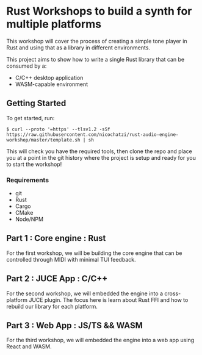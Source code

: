 # Rust Workshops to build a synth for multiple platforms

This workshop will cover the process of creating a simple tone player in Rust
and using that as a library in different environments.

This project aims to show how to write a single Rust library that can
be consumed by a:
* C/C++ desktop application
* WASM-capable environment

## Getting Started

To get started, run:

```
$ curl --proto '=https' --tlsv1.2 -sSf https://raw.githubusercontent.com/nicochatzi/rust-audio-engine-workshop/master/template.sh | sh
```

This will check you have the required tools, then clone the repo and
place you at a point in the git history where the project is setup and ready for you
to start the workshop!

### Requirements

* git
* Rust
* Cargo
* CMake
* Node/NPM

## Part 1 : Core engine : Rust

For the first workshop, we will be building the core engine
that can be controlled through MIDI with minimal TUI feedback.

## Part 2 : JUCE App : C/C++

For the second workshop, we will embedded the engine into
a cross-platform JUCE plugin. The focus here is learn about
Rust FFI and how to rebuild our library for each platform.

## Part 3 : Web App : JS/TS && WASM

For the third workshop, we will embedded the engine into
a web app using React and WASM.

